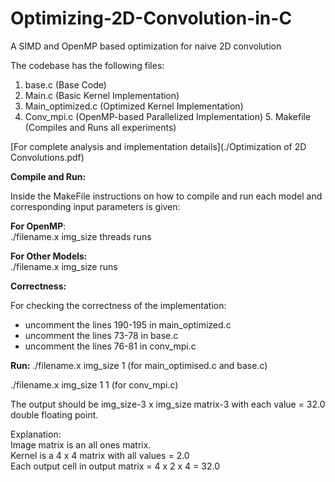 # Optimizing-2D-Convolution-in-C
A SIMD and OpenMP based optimization for naive 2D convolution

The codebase has the following files:
1. base.c (Base Code)
2. Main.c (Basic Kernel Implementation)
3. Main_optimized.c (Optimized Kernel Implementation)
4. Conv_mpi.c (OpenMP-based Parallelized Implementation) 5. Makefile (Compiles and Runs all experiments)

[For complete analysis and implementation details](./Optimization of 2D Convolutions.pdf)

**Compile and Run:**

Inside the MakeFile instructions on how to compile and run each model and corresponding input parameters is given:

**For OpenMP**:\
./filename.x img_size threads runs

**For Other Models:**\
./filename.x img_size runs

**Correctness:**

For checking the correctness of the implementation:

- uncomment the lines 190-195 in main_optimized.c
- uncomment the lines 73-78 in base.c
- uncomment the lines 76-81 in conv_mpi.c

**Run:**
./filename.x img_size 1 (for main_optimised.c and base.c)

./filename.x img_size 1 1 (for conv_mpi.c)


The output should be img_size-3 x img_size matrix-3 with each value = 32.0 double floating point.


Explanation:\
Image matrix is an all ones matrix.\
Kernel is a 4 x 4 matrix with all values = 2.0\
Each output cell in output matrix = 4 x 2 x 4 = 32.0
